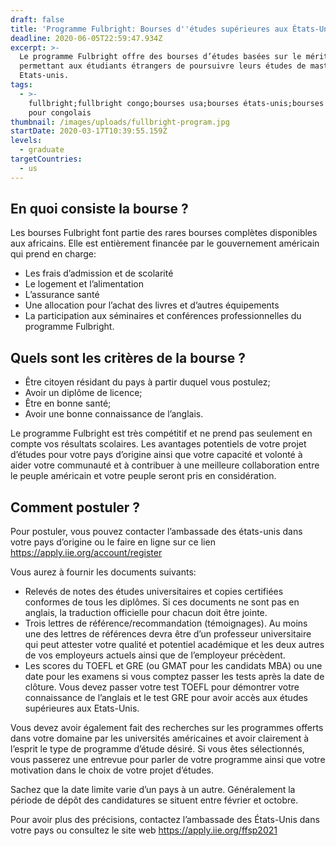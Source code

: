 ```yaml
---
draft: false
title: 'Programme Fulbright: Bourses d''études supérieures aux États-Unis'
deadline: 2020-06-05T22:59:47.934Z
excerpt: >-
  Le programme Fulbright offre des bourses d’études basées sur le mérite
  permettant aux étudiants étrangers de poursuivre leurs études de master aux
  Etats-unis.
tags:
  - >-
    fullbright;fullbright congo;bourses usa;bourses états-unis;bourses d’études
    pour congolais
thumbnail: /images/uploads/fullbright-program.jpg
startDate: 2020-03-17T10:39:55.159Z
levels:
  - graduate
targetCountries:
  - us
---
```

## En quoi consiste la bourse ?

Les bourses Fulbright font partie des rares bourses complètes disponibles aux africains. Elle est entièrement financée par le gouvernement américain qui prend en charge:

* Les frais d’admission et de scolarité
* Le logement et l’alimentation
* L’assurance santé
* Une allocation pour l’achat des livres et d’autres équipements
* La participation aux séminaires et conférences professionnelles du programme Fulbright.

## Quels sont les critères de la bourse ?

* Être citoyen résidant du pays à partir duquel vous postulez;
* Avoir un diplôme de licence;
* Être en bonne santé;
* Avoir une bonne connaissance de l’anglais.

Le programme Fulbright est très compétitif et ne prend pas seulement en compte vos résultats scolaires. Les avantages potentiels de votre projet d’études pour votre pays d’origine ainsi que votre capacité et volonté à aider votre communauté et à contribuer à une meilleure collaboration entre le peuple américain et votre peuple seront pris en considération.

## Comment postuler ?

Pour postuler, vous pouvez contacter l’ambassade des états-unis dans votre pays d’origine ou le faire en ligne sur ce lien <a href="https://apply.iie.org/account/register" target="_blank" rel="noopener noreferrer">https://apply.iie.org/account/register</a>

Vous aurez à fournir les documents suivants:

* Relevés de notes des études universitaires et copies certifiées conformes de tous les diplômes. Si ces documents ne sont pas en anglais, la traduction officielle pour chacun doit être jointe.
* Trois lettres de référence/recommandation (témoignages). Au moins une des lettres de références devra être d’un professeur universitaire qui peut attester votre qualité et potentiel académique et les deux autres de vos employeurs actuels ainsi que de l’employeur précèdent.
* Les scores du TOEFL et GRE (ou GMAT pour les candidats MBA) ou une date pour les examens si vous comptez passer les tests après la date de clôture. Vous devez passer votre test TOEFL pour démontrer votre connaissance de l’anglais et le test GRE pour avoir accès aux études supérieures aux Etats-Unis.

Vous devez avoir également fait des recherches sur les programmes offerts dans votre domaine par les universités américaines et avoir clairement à l’esprit le type de programme d’étude désiré. Si vous êtes sélectionnés, vous passerez une entrevue pour parler de votre programme ainsi que votre motivation dans le choix de votre projet d’études.

Sachez que la date limite varie d’un pays à un autre. Généralement la période de dépôt des candidatures se situent entre février et octobre.

Pour avoir plus des précisions, contactez l’ambassade des États-Unis dans votre pays ou consultez le site web <a href="https://apply.iie.org/ffsp2021" target="_blank" rel="noopener noreferrer">https://apply.iie.org/ffsp2021</a>
